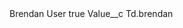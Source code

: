 <?xml version="1.0" encoding="UTF-8"?>
<CustomMetadata xmlns="http://soap.sforce.com/2006/04/metadata" xmlns:xsi="http://www.w3.org/2001/XMLSchema-instance" xmlns:xsd="http://www.w3.org/2001/XMLSchema">
    <label>Brendan User</label>
    <protected>true</protected>
    <values>
        <field>Value__c</field>
        <value xsi:type="xsd:string">Td.brendan</value>
    </values>
</CustomMetadata>
